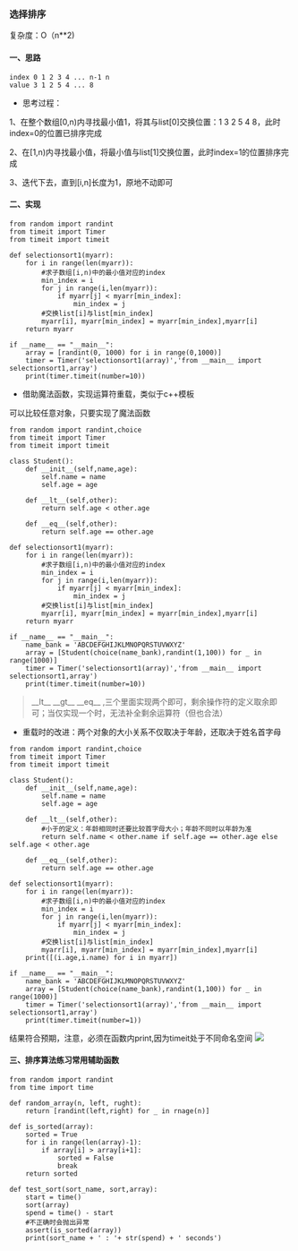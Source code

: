 ### 选择排序
复杂度：O（n**2)

#### 一、思路
```
index 0 1 2 3 4 ... n-1 n
value 3 1 2 5 4 ... 8
```
+ 思考过程：

1、在整个数组[0,n)内寻找最小值1，将其与list[0]交换位置：1 3 2 5 4 8，此时index=0的位置已排序完成

2、在[1,n)内寻找最小值，将最小值与list[1]交换位置，此时index=1的位置排序完成

3、迭代下去，直到[i,n]长度为1，原地不动即可
#### 二、实现
```
from random import randint
from timeit import Timer
from timeit import timeit

def selectionsort1(myarr):
	for i in range(len(myarr)):
		#求子数组[i,n)中的最小值对应的index
		min_index = i
		for j in range(i,len(myarr)):
			if myarr[j] < myarr[min_index]:
				min_index = j
		#交换list[i]与list[min_index]
		myarr[i], myarr[min_index] = myarr[min_index],myarr[i]
	return myarr

if __name__ == "__main__":
	array = [randint(0, 1000) for i in range(0,1000)]
	timer = Timer('selectionsort1(array)','from __main__ import selectionsort1,array')
	print(timer.timeit(number=10))
```
+ 借助魔法函数，实现运算符重载，类似于c++模板

可以比较任意对象，只要实现了魔法函数
```
from random import randint,choice
from timeit import Timer
from timeit import timeit

class Student():
	def __init__(self,name,age):
		self.name = name
		self.age = age

	def __lt__(self,other):
		return self.age < other.age
	
	def __eq__(self,other):
		return self.age == other.age

def selectionsort1(myarr):
	for i in range(len(myarr)):
		#求子数组[i,n)中的最小值对应的index
		min_index = i
		for j in range(i,len(myarr)):
			if myarr[j] < myarr[min_index]:
				min_index = j
		#交换list[i]与list[min_index]
		myarr[i], myarr[min_index] = myarr[min_index],myarr[i]
	return myarr

if __name__ == "__main__":
	name_bank = 'ABCDEFGHIJKLMNOPQRSTUVWXYZ'
	array = [Student(choice(name_bank),randint(1,100)) for _ in range(1000)]
	timer = Timer('selectionsort1(array)','from __main__ import selectionsort1,array')
	print(timer.timeit(number=10))
```
> \_\_lt__ \_\_gt__ \_\_eq__ ,三个里面实现两个即可，剩余操作符的定义取余即可；当仅实现一个时，无法补全剩余运算符（但也合法）

+ 重载时的改进：两个对象的大小关系不仅取决于年龄，还取决于姓名首字母
```
from random import randint,choice
from timeit import Timer
from timeit import timeit

class Student():
	def __init__(self,name,age):
		self.name = name
		self.age = age

	def __lt__(self,other):
		#小于的定义：年龄相同时还要比较首字母大小；年龄不同时以年龄为准
		return self.name < other.name if self.age == other.age else self.age < other.age

	def __eq__(self,other):
		return self.age == other.age

def selectionsort1(myarr):
	for i in range(len(myarr)):
		#求子数组[i,n)中的最小值对应的index
		min_index = i
		for j in range(i,len(myarr)):
			if myarr[j] < myarr[min_index]:
				min_index = j
		#交换list[i]与list[min_index]
		myarr[i], myarr[min_index] = myarr[min_index],myarr[i]
	print([(i.age,i.name) for i in myarr])

if __name__ == "__main__":
	name_bank = 'ABCDEFGHIJKLMNOPQRSTUVWXYZ'
	array = [Student(choice(name_bank),randint(1,100)) for _ in range(1000)]
	timer = Timer('selectionsort1(array)','from __main__ import selectionsort1,array')
	print(timer.timeit(number=1))

```
结果符合预期，注意，必须在函数内print,因为timeit处于不同命名空间
![](http://image-store1.oss-cn-hangzhou.aliyuncs.com/18-10-6/5450705.jpg)

#### 三、排序算法练习常用辅助函数

```
from random import randint
from time import time

def random_array(n, left, rught):
	return [randint(left,right) for _ in rnage(n)]

def is_sorted(array):
	sorted = True
	for i in range(len(array)-1):
		if array[i] > array[i+1]:
			sorted = False
			break
	return sorted

def test_sort(sort_name, sort,array):
	start = time()
	sort(array)
	spend = time() - start
	#不正确时会抛出异常
	assert(is_sorted(array))
	print(sort_name + ' : '+ str(spend) + ' seconds')
```
